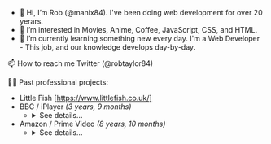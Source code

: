 - 👋 Hi, I’m Rob (@manix84). I've been doing web development for over 20 yerars.
- 👀 I’m interested in Movies, Anime, Coffee, JavaScript, CSS, and HTML.
- 🌱 I’m currently learning something new every day. I'm a Web Developer - This job, and our knowledge develops day-by-day.

📫 How to reach me Twitter (@robtaylor84)


👨‍💻 Past professional projects:
- Little Fish [https://www.littlefish.co.uk/] 
- BBC / iPlayer *(3 years, 9 months)*
  - <details><summary>See details...</summary>
      <ul>
        <li>BBC Radio Player [https://www.bbc.co.uk/sounds/player/bbc_radio_one]</li>
        <li>iPlayer (TV & Radio) [https://www.bbc.co.uk/iplayer]</li>
        <li>Children In Need Homepage [https://www.bbc.co.uk/cin]</li>
        <li>CBBC Homepage [https://www.bbc.co.uk/cbbc]</li>
        <li>TV Guide [https://www.bbc.co.uk/iplayer/guide]</li>
        <li>Channels:<ul>
          <li>BBC One [https://www.bbc.co.uk/tv/bbcone]</li>
          <li>BBC Two [https://www.bbc.co.uk/tv/bbctwo]</li>
          <li>BBC Three [https://www.bbc.co.uk/tv/bbcthree]</li>
          <li>BBC Four [https://www.bbc.co.uk/tv/bbcfour]</li>
          <li>CBBC [https://www.bbc.co.uk/tv/cbbc]</li>
          <li>CBeebies [https://www.bbc.co.uk/tv/cbeebies]</li>
          <li>Scotland [https://www.bbc.co.uk/tv/bbcscotland]</li>
          <li>News [https://www.bbc.co.uk/tv/bbcnews]</li>
          <li>Parliament [https://www.bbc.co.uk/tv/bbcparliament]</li>
          <li>Alba [https://www.bbc.co.uk/tv/bbcalba]</li>
          <li>S4C [https://www.bbc.co.uk/tv/s4c]</li>
        </ul></li>
      </ul>
    </details>
- Amazon / Prime Video *(8 years, 10 months)*
  - <details><summary>See details...</summary>
      <ul>
        <li>Lovefilm (transitioning to Amazon Video) [https://www.lovefilm.com/]</li>
        <li>Amazon Video [https://www.amazon.com/aiv]</li>
        <li>Prime Video [https://www.primevideo.com/]</li>
        <li>DVUI (Digital Video User Interface)<ul>
          <li>The component library for Amazon Video/Prime Video. This includes all of the buttons/inputs/carousels that are common to the sites.</li>
          <li>Fully tested and documented with a demo framework for developers to test the implementation before introducing it into their code.</li>
        </ul></li>
      </ul>
    </details>
